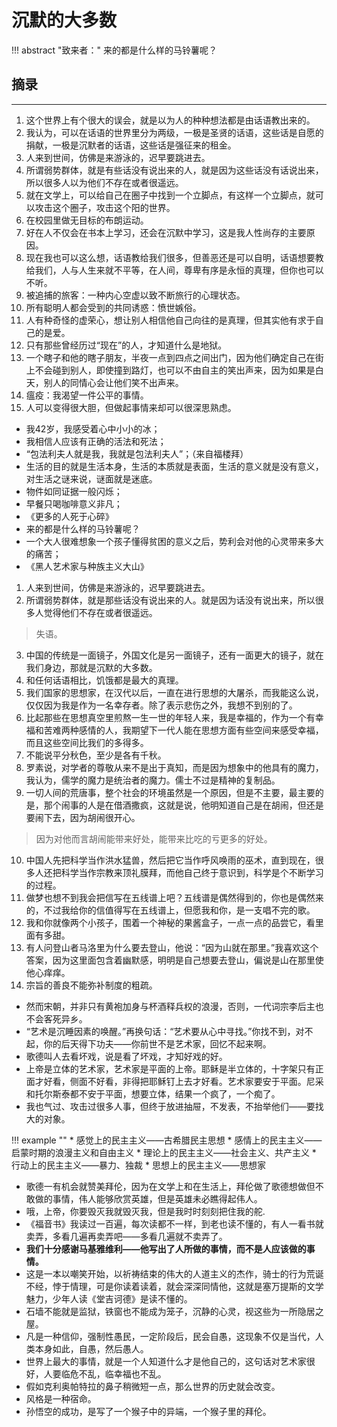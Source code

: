 # 沉默的大多数


!!! abstract "致来者："
    来的都是什么样的马铃薯呢？
    
## 摘录
----

1. 这个世界上有个很大的误会，就是以为人的种种想法都是由话语教出来的。
2. 我认为，可以在话语的世界里分为两级，一极是圣贤的话语，这些话是自愿的捐献，一极是沉默者的话语，这些话是强征来的租金。
3. 人来到世间，仿佛是来游泳的，迟早要跳进去。
4. 所谓弱势群体，就是有些话没有说出来的人，就是因为这些话没有话说出来，所以很多人以为他们不存在或者很遥远。
5. 就在文学上，可以给自己在圈子中找到一个立脚点，有这样一个立脚点，就可以攻击这个圈子，攻击这个阳的世界。
6. 在校园里做无目标的布朗运动。
7. 好在人不仅会在书本上学习，还会在沉默中学习，这是我人性尚存的主要原因。
8. 现在我也可以这么想，话语教给我们很多，但善恶还是可以自明，话语想要教给我们，人与人生来就不平等，在人间，尊卑有序是永恒的真理，但你也可以不听。
9.  被追捕的旅客：一种内心空虚以致不断旅行的心理状态。
10. 所有聪明人都会受到的共同诱惑：愤世嫉俗。
11. 人有种奇怪的虚荣心，想让别人相信他自己向往的是真理，但其实他有求于自己的是爱。
12. 只有那些曾经历过“现在”的人，才知道什么是地狱。
13. 一个瞎子和他的瞎子朋友，半夜一点到四点之间出门，因为他们确定自己在街上不会碰到别人，即使撞到路灯，也可以不由自主的笑出声来，因为如果是白天，别人的同情心会让他们笑不出声来。
14. 瘟疫：我渴望一件公平的事情。
15. 人可以变得很大胆，但做起事情来却可以很深思熟虑。

* 我42岁，我感受着心中小小的冰；
* 我相信人应该有正确的活法和死法；
* “包法利夫人就是我，我就是包法利夫人”；（来自福楼拜）
* 生活的目的就是生活本身，生活的本质就是表面，生活的意义就是没有意义，对生活之谜来说，谜面就是迷底。
* 物件如同证据一般闪烁；
* 早餐只喝咖啡意义非凡；
* 《更多的人死于心碎》
* 来的都是什么样的马铃薯呢？
* 一个大人很难想象一个孩子懂得贫困的意义之后，势利会对他的心灵带来多大的痛苦；
* 《黑人艺术家与种族主义大山》

1. 人来到世间，仿佛是来游泳的，迟早要跳进去。
2. 所谓弱势群体，就是那些话没有说出来的人。就是因为话没有说出来，所以很多人觉得他们不存在或者很遥远。

> 失语。

3. 中国的传统是一面镜子，外国文化是另一面镜子，还有一面更大的镜子，就在我们身边，那就是沉默的大多数。
4. 和任何话语相比，饥饿都是最大的真理。
5. 我们国家的思想家，在汉代以后，一直在进行思想的大屠杀，而我能这么说，仅仅因为我是作为一名幸存者。除了表示悲伤之外，我想不到别的了。
6. 比起那些在思想真空里煎熬一生一世的年轻人来，我是幸福的，作为一个有幸福和苦难两种感情的人，我期望下一代人能在思想方面有些空间来感受幸福，而且这些空间比我们的多得多。
7. 不能说平分秋色，至少是各有千秋。
8. 罗素说，对学者的尊敬从来不是出于真知，而是因为想象中的他具有的魔力，我认为，儒学的魔力是统治者的魔力。儒士不过是精神的复制品。
9.  一切人间的荒唐事，整个社会的环境虽然是一个原因，但是不主要，最主要的是，那个闹事的人是在借酒撒疯，这就是说，他明知道自己是在胡闹，但还是要闹下去，因为胡闹很开心。

> 因为对他而言胡闹能带来好处，能带来比吃的亏更多的好处。

10. 中国人先把科学当作洪水猛兽，然后把它当作呼风唤雨的巫术，直到现在，很多人还把科学当作宗教来顶礼膜拜，而他自己终于意识到，科学是个不断学习的过程。
11. 做梦也想不到我会把信写在五线谱上吧？五线谱是偶然得到的，你也是偶然来的，不过我给你的信值得写在五线谱上，但愿我和你，是一支唱不完的歌。
12. 我和你就像两个小孩子，围着一个神秘的果酱盒子，一点一点的品尝它，看里面有多甜。
13. 有人问登山者马洛里为什么要去登山，他说：“因为山就在那里。”我喜欢这个答案，因为这里面包含着幽默感，明明是自己想要去登山，偏说是山在那里使他心痒痒。
14. 宗旨的善良不能弥补制度的粗疏。


* 然而宋朝，并非只有黄袍加身与杯酒释兵权的浪漫，否则，一代词宗李后主也不会客死异乡。
* “艺术是沉睡因素的唤醒。”再换句话：“艺术要从心中寻找。”你找不到，对不起，你的后天得下功夫——你前世不是艺术家，回忆不起来啊。
* 歌德叫人去看坏戏，说是看了坏戏，才知好戏的好。
* 上帝是立体的艺术家，艺术家是平面的上帝。耶稣是半立体的，十字架只有正面才好看，侧面不好看，非得把耶稣钉上去才好看。艺术家要安于平面。尼采和托尔斯泰都不安于平面，想要立体，结果一个疯了，一个痴了。
* 我也气过、攻击过很多人事，但终于放进抽屉，不发表，不抬举他们——要找大的对象。

!!! example ""
    * 感觉上的民主主义——古希腊民主思想
    * 感情上的民主主义——启蒙时期的浪漫主义和自由主义
    * 理论上的民主主义——社会主义、共产主义
    * 行动上的民主主义——暴力、独裁
    * 思想上的民主主义——思想家

* 歌德一有机会就赞美拜伦，因为在文学上和在生活上，拜伦做了歌德想做但不敢做的事情，伟人能够欣赏英雄，但是英雄未必瞧得起伟人。
* 哦，上帝，你要毁灭我就毁灭我，但是我时时刻刻把住我的舵.
* 《福音书》我读过一百遍，每次读都不一样，到老也读不懂的，有人一看书就卖弄，多看几遍再卖弄吧——多看几遍就不卖弄了。
* **我们十分感谢马基雅维利——他写出了人所做的事情，而不是人应该做的事情。** 
* 这是一本以嘲笑开始，以祈祷结束的伟大的人道主义的杰作，骑士的行为荒诞不经，悖于情理，可是你读着读着，就会深深同情他，这就是塞万提斯的文学魅力，少年人读《堂吉诃德》是读不懂的。
* 石墙不能就是监狱，铁窗也不能成为笼子，沉静的心灵，视这些为一所隐居之屋。
* 凡是一种信仰，强制性愚民，一定阶段后，民会自愚，这现象不仅是当代，人类本身如此，自愚，然后愚人。
* 世界上最大的事情，就是一个人知道什么才是他自己的，这句话对艺术家很好，人要临危不乱，临幸福也不乱。
* 假如克利奥帕特拉的鼻子稍微短一点，那么世界的历史就会改变。
* 风格是一种宿命。
* 孙悟空的成功，是写了一个猴子中的异端，一个猴子里的拜伦。